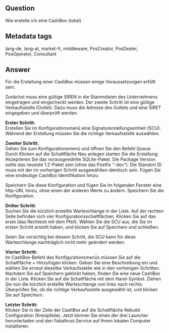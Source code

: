 ## Question
Wie erstelle ich eine CashBox (lokal)

## Metadata tags
lang-de, lang-at, market-fr, middleware, PosCreator, PosDealer, PosOperator, Consultant

## Answer
Für die Erstellung einer CashBox müssen einige Voraussetzungen erfüllt sein.

Zunächst muss eine gültige SIREN in die Stammdaten des Unternehmens eingetragen und eingecheckt werden. Der zweite Schritt ist eine gültige Verkaufsstelle (Outlet). Dazu muss die Adresse des Outlets und eine SIRET eingegeben und überprüft werden.

**Erster Schritt:**<br>Erstellen Sie im Konfigurationsmenü eine Signaturerstellungseinheit (SCU). Während der Erstellung müssen Sie die richtige Verkaufsstelle auswählen.

**Zweiter Schritt:**<br>Gehen Sie zum Konfigurationsmenü und öffnen Sie den Befehl Queue. Durch Klicken auf die Schaltfläche Neu anlegen starten Sie die Erstellung. Akzeptieren Sie das vorausgewählte SQLite-Paket. Die Package Version sollte das neueste 1.2-Paket sein (ohne das Postfix “-dev“). Die Standort ID muss mit der im vorherigen Schritt ausgewählten identisch sein. Fügen Sie eine eindeutige CashBox Identifikation hinzu.

Speichern Sie diese Konfiguration und fügen Sie im folgenden Fenster eine http-URL hinzu, ohne einen der anderen Werte zu ändern. Speichern Sie die Konfiguration.

**Dritter Schritt:**<br>Suchen Sie die kürzlich erstellte Warteschlange in der Liste. Auf der rechten Seite befinden sich vier Konfigurationsschaltflächen. Klicken Sie auf das erste (das Rechteck mit dem Pfeil). Wählen Sie die SCU aus, die Sie im ersten Schritt erstellt haben, und klicken Sie auf Speichern und schließen.

Seien Sie vorsichtig bei diesem Schritt, die SCU kann für diese Warteschlange nachträglich nicht mehr geändert werden.

**Vierter Schritt:**<br>Im CashBox-Befehl des Konfigurationsmenüs müssen Sie auf die Schaltfläche + Hinzufügen klicken. Geben Sie eine Beschreibung ein und wählen Sie erneut dieselbe Verkaufsstelle wie in den vorherigen Schritten. Nachdem Sie auf Speichern geklickt haben, finden Sie eine neue CashBox in der Liste. Klicken Sie auf die Schaltfläche mit dem Hand-Symbol. Ziehen Sie nun die kürzlich erstellte Warteschlange von links nach rechts. Überprüfen Sie, ob die richtige Verkaufsstelle ausgewählt ist, und klicken Sie auf Speichern.

**Letzter Schritt:**<br>Klicken Sie in der Zeile der CashBox auf die Schaltfläche Rebuild Configuration (Kreispfeile).
Jetzt können Sie einen der drei Launcher herunterladen und den fiskaltrust.Service auf Ihrem lokalen Computer installieren.
